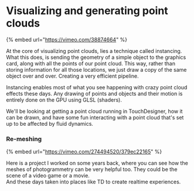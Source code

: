 # Visualizing and generating point clouds

{% embed url="https://vimeo.com/38874664" %}

At the core of visualizing point clouds, lies a technique called instancing. What this does, is sending the geometry of a simple object to the graphics card, along with all  the points of our point cloud. This way, rather than storing information for all those locations, we just draw a copy of the same object over and over. Creating a very efficient pipeline.

Instancing enables most of what you see happening with crazy point cloud effects these days. Any drawing of points and objects and their motion is entirely done on the GPU using GLSL \(shaders\).

We'll be looking at getting a point cloud running in TouchDesigner, how it can be drawn, and have some fun interacting with a point cloud that's set up to be affected by fluid dynamics.



### Re-meshing

{% embed url="https://vimeo.com/274494520/379ec22165" %}

Here is a project I worked on some years back, where you can see how the meshes of photogrammetry can be very helpful too. They could be the scene of a video game or a movie.   
And these days taken into places like TD to create realtime experiences.





